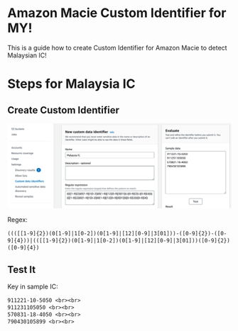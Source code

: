 # Amazon Macie Custom Identifier for MY!

This is a guide how to create Custom Identifier for Amazon Macie to detect Malaysian IC! 

# Steps for Malaysia IC
## Create Custom Identifier
![Screenshot for Custom Identifier](https://github.com/mraswinc/macie4my/blob/d6f3cca82eb28a1c50daa384c147bad0cddc6b61/MacieCustomMYIC.png)

Regex:
```
((([[1-9]{2})(0[1-9]|1[0-2])(0[1-9]|[12][0-9]|3[01]))-([0-9]{2})-([0-9]{4}))|(([[1-9]{2})(0[1-9]|1[0-2])(0[1-9]|[12][0-9]|3[01]))([0-9]{2})([0-9]{4})
```

## Test It 
Key in sample IC:
```
911221-10-5050 <br><br>
911231105050 <br><br>
570831-18-4050 <br><br>
790430105899 <br><br>
```
